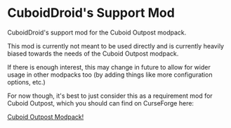 # CuboidDroid's Support Mod

CuboidDroid's support mod for the Cuboid Outpost modpack.

This mod is currently not meant to be used directly and is 
currently heavily biased towards the needs of the Cuboid Outpost
modpack.

If there is enough interest, this may change in future to allow 
for wider usage in other modpacks too (by adding things like more
configuration options, etc.)

For now though, it's best to just consider this as a requirement 
mod for Cuboid Outpost, which you should can find on CurseForge
here:

[Cuboid Outpost Modpack!](https://www.curseforge.com/minecraft/modpacks/cuboid-outpost)

